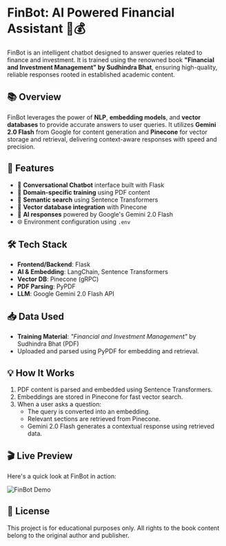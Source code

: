 # FinBot: AI Powered Financial Assistant 🤖💰

FinBot is an intelligent chatbot designed to answer queries related to finance and investment. It is trained using the renowned book **"Financial and Investment Management" by Sudhindra Bhat**, ensuring high-quality, reliable responses rooted in established academic content.

## 📚 Overview

FinBot leverages the power of **NLP**, **embedding models**, and **vector databases** to provide accurate answers to user queries. It utilizes **Gemini 2.0 Flash** from Google for content generation and **Pinecone** for vector storage and retrieval, delivering context-aware responses with speed and precision.

## 🚀 Features

- 💬 **Conversational Chatbot** interface built with Flask
- 📖 **Domain-specific training** using PDF content
- 🧠 **Semantic search** using Sentence Transformers
- 📌 **Vector database integration** with Pinecone
- 🤖 **AI responses** powered by Google's Gemini 2.0 Flash
- 🌐 Environment configuration using `.env`

## 🛠️ Tech Stack

- **Frontend/Backend**: Flask
- **AI & Embedding**: LangChain, Sentence Transformers
- **Vector DB**: Pinecone (gRPC)
- **PDF Parsing**: PyPDF
- **LLM**: Google Gemini 2.0 Flash API

## 📥 Data Used

- **Training Material**: _"Financial and Investment Management"_ by Sudhindra Bhat (PDF)
- Uploaded and parsed using PyPDF for embedding and retrieval.

## 💡 How It Works

1. PDF content is parsed and embedded using Sentence Transformers.
2. Embeddings are stored in Pinecone for fast vector search.
3. When a user asks a question:
   - The query is converted into an embedding.
   - Relevant sections are retrieved from Pinecone.
   - Gemini 2.0 Flash generates a contextual response using retrieved data.

## 🎬 Live Preview

Here's a quick look at FinBot in action:

![FinBot Demo](asset\demo.gif)

## 📜 License

This project is for educational purposes only. All rights to the book content belong to the original author and publisher.
